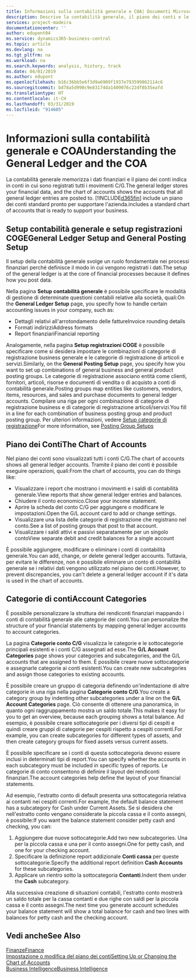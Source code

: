 ```yaml
---
title: Informazioni sulla contabilità generale e COA| Documenti Microsoft
description: Descrive la contabilità generale, il piano dei conti e le categorie dei conti.
services: project-madeira
documentationcenter: ''
author: edupont04
ms.service: dynamics365-business-central
ms.topic: article
ms.devlang: na
ms.tgt_pltfrm: na
ms.workload: na
ms.search.keywords: analysis, history, track
ms.date: 04/01/2019
ms.author: edupont
ms.openlocfilehash: b16c36bb5e6f3d9a6909f1937e793599062114c6
ms.sourcegitcommit: bd78a5d990c9e83174da1409076c22df8b35eafd
ms.translationtype: HT
ms.contentlocale: it-CH
ms.lasthandoff: 03/31/2019
ms.locfileid: "914605"
---
```

# <a name="understanding-the-general-ledger-and-the-coa"></a><span data-ttu-id="5d6ed-103">Informazioni sulla contabilità generale e COA</span><span class="sxs-lookup"><span data-stu-id="5d6ed-103">Understanding the General Ledger and the COA</span></span>
<span data-ttu-id="5d6ed-104">La contabilità generale memorizza i dati finanziari e il piano dei conti indica in conti in cui sono registrati tutti i movimenti C/G.</span><span class="sxs-lookup"><span data-stu-id="5d6ed-104">The general ledger stores your financial data, and the chart of accounts shows the accounts that all general ledger entries are posted to.</span></span> [!INCLUDE[d365fin](includes/d365fin_md.md)] <span data-ttu-id="5d6ed-105">include un piano dei conti standard pronto per supportare l'azienda.</span><span class="sxs-lookup"><span data-stu-id="5d6ed-105">includes a standard chart of accounts that is ready to support your business.</span></span>

## <a name="general-ledger-setup-and-general-posting-setup"></a><span data-ttu-id="5d6ed-106">Setup contabilità generale e setup registrazioni COGE</span><span class="sxs-lookup"><span data-stu-id="5d6ed-106">General Ledger Setup and General Posting Setup</span></span>
<span data-ttu-id="5d6ed-107">Il setup della contabilità generale svolge un ruolo fondamentale nei processi finanziari perché definisce il modo in cui vengono registrati i dati.</span><span class="sxs-lookup"><span data-stu-id="5d6ed-107">The setup of the general ledger is at the core of financial processes because it defines how you post data.</span></span>  

<span data-ttu-id="5d6ed-108">Nella pagina **Setup contabilità generale** è possibile specificare le modalità di gestione di determinate questioni contabili relative alla società, quali:</span><span class="sxs-lookup"><span data-stu-id="5d6ed-108">On the **General Ledger Setup** page, you specify how to handle certain accounting issues in your company, such as:</span></span>  

* <span data-ttu-id="5d6ed-109">Dettagli relativi all'arrotondamento delle fatture</span><span class="sxs-lookup"><span data-stu-id="5d6ed-109">Invoice rounding details</span></span>  
* <span data-ttu-id="5d6ed-110">Formati indirizzi</span><span class="sxs-lookup"><span data-stu-id="5d6ed-110">Address formats</span></span>  
* <span data-ttu-id="5d6ed-111">Report finanziari</span><span class="sxs-lookup"><span data-stu-id="5d6ed-111">Financial reporting</span></span>  

<span data-ttu-id="5d6ed-112">Analogamente, nella pagina **Setup registrazioni COGE** è possibile specificare come si desidera impostare le combinazioni di categorie di registrazione business generale e le categorie di registrazione di articoli e servizi.</span><span class="sxs-lookup"><span data-stu-id="5d6ed-112">Similarly, on the **General Posting Setup** page, you specify how you want to set up combinations of general business and general product posting groups.</span></span> <span data-ttu-id="5d6ed-113">Le categorie di registrazione associano entità come clienti, fornitori, articoli, risorse e documenti di vendita o di acquisto a conti di contabilità generale.</span><span class="sxs-lookup"><span data-stu-id="5d6ed-113">Posting groups map entities like customers, vendors, items, resources, and sales and purchase documents to general ledger accounts.</span></span> <span data-ttu-id="5d6ed-114">Compilare una riga per ogni combinazione di categorie di registrazione business e di categorie di registrazione articoli/servizi.</span><span class="sxs-lookup"><span data-stu-id="5d6ed-114">You fill in a line for each combination of business posting group and product posting group.</span></span> <span data-ttu-id="5d6ed-115">Per ulteriori informazioni, vedere [Setup categorie di registrazione](finance-posting-groups.md)</span><span class="sxs-lookup"><span data-stu-id="5d6ed-115">For more information, see [Posting Group Setups](finance-posting-groups.md)</span></span>  

## <a name="the-chart-of-accounts"></a><span data-ttu-id="5d6ed-116">Piano dei Conti</span><span class="sxs-lookup"><span data-stu-id="5d6ed-116">The Chart of Accounts</span></span>
<span data-ttu-id="5d6ed-117">Nel piano dei conti sono visualizzati tutti i conti C/G.</span><span class="sxs-lookup"><span data-stu-id="5d6ed-117">The chart of accounts shows all general ledger accounts.</span></span> <span data-ttu-id="5d6ed-118">Tramite il piano dei conti è possibile eseguire operazioni, quali:</span><span class="sxs-lookup"><span data-stu-id="5d6ed-118">From the chart of accounts, you can do things like:</span></span>  

* <span data-ttu-id="5d6ed-119">Visualizzare i report che mostrano i movimenti e i saldi di contabilità generale.</span><span class="sxs-lookup"><span data-stu-id="5d6ed-119">View reports that show general ledger entries and balances.</span></span>  
* <span data-ttu-id="5d6ed-120">Chiudere il conto economico.</span><span class="sxs-lookup"><span data-stu-id="5d6ed-120">Close your income statement.</span></span>  
* <span data-ttu-id="5d6ed-121">Aprire la scheda del conto C/G per aggiungere o modificare le impostazioni.</span><span class="sxs-lookup"><span data-stu-id="5d6ed-121">Open the G/L account card to add or change settings.</span></span>  
* <span data-ttu-id="5d6ed-122">Visualizzare una lista delle categorie di registrazione che registrano nel conto.</span><span class="sxs-lookup"><span data-stu-id="5d6ed-122">See a list of posting groups that post to that account.</span></span>
* <span data-ttu-id="5d6ed-123">Visualizzare i saldi attivi e passivi separatamente per un singolo conto</span><span class="sxs-lookup"><span data-stu-id="5d6ed-123">View separate debit and credit balances for a single account</span></span>  

<span data-ttu-id="5d6ed-124">È possibile aggiungere, modificare o eliminare i conti di contabilità generale.</span><span class="sxs-lookup"><span data-stu-id="5d6ed-124">You can add, change, or delete general ledger accounts.</span></span> <span data-ttu-id="5d6ed-125">Tuttavia, per evitare le differenze, non è possibile eliminare un conto di contabilità generale se i relativi dati vengono utilizzato nel piano dei conti.</span><span class="sxs-lookup"><span data-stu-id="5d6ed-125">However, to prevent discrepancies, you can't delete a general ledger account if it's data is used in the chart of accounts.</span></span>  

## <a name="account-categories"></a><span data-ttu-id="5d6ed-126">Categorie di conti</span><span class="sxs-lookup"><span data-stu-id="5d6ed-126">Account Categories</span></span>
<span data-ttu-id="5d6ed-127">È possibile personalizzare la struttura dei rendiconti finanziari mappando i conti di contabilità generale alle categorie dei conti.</span><span class="sxs-lookup"><span data-stu-id="5d6ed-127">You can personalize the structure of your financial statements by mapping general ledger accounts to account categories.</span></span>  

<span data-ttu-id="5d6ed-128">La pagina **Categorie conto C/G** visualizza le categorie e le sottocategorie principali esistenti e i conti C/G assegnati ad esse.</span><span class="sxs-lookup"><span data-stu-id="5d6ed-128">The **G/L Account Categories** page shows your categories and subcategories, and the G/L accounts that are assigned to them.</span></span> <span data-ttu-id="5d6ed-129">È possibile creare nuove sottocategorie e assegnarle categorie ai conti esistenti.</span><span class="sxs-lookup"><span data-stu-id="5d6ed-129">You can create new subcategories and assign those categories to existing accounts.</span></span>  

<span data-ttu-id="5d6ed-130">È possibile creare un gruppo di categoria definendo un'indentazione di altre categorie in una riga nella pagina **Categorie conto C/G**.</span><span class="sxs-lookup"><span data-stu-id="5d6ed-130">You create a category group by indenting other subcategories under a line on the **G/L Account Categories** page.</span></span> <span data-ttu-id="5d6ed-131">Ciò consente di ottenere una panoramica, in quanto ogni raggruppamento mostra un saldo totale.</span><span class="sxs-lookup"><span data-stu-id="5d6ed-131">This makes it easy for you to get an overview, because each grouping shows a total balance.</span></span> <span data-ttu-id="5d6ed-132">Ad esempio, è possibile creare sottocategorie per i diversi tipi di cespiti e quindi creare gruppi di categorie per cespiti rispetto a cespiti correnti.</span><span class="sxs-lookup"><span data-stu-id="5d6ed-132">For example, you can create subcategories for different types of assets, and then create category groups for fixed assets versus current assets.</span></span>  

<span data-ttu-id="5d6ed-133">È possibile specificare se i conti di questa sottocategoria devono essere inclusi in determinati tipi di report.</span><span class="sxs-lookup"><span data-stu-id="5d6ed-133">You can specify whether the accounts in each subcategory must be included in specific types of reports.</span></span> <span data-ttu-id="5d6ed-134">Le categorie di conto consentono di definire il layout dei rendiconti finanziari.</span><span class="sxs-lookup"><span data-stu-id="5d6ed-134">The account categories help define the layout of your financial statements.</span></span>  

<span data-ttu-id="5d6ed-135">Ad esempio, l'estratto conto di default presenta una sottocategoria relativa ai contanti nei cespiti correnti.</span><span class="sxs-lookup"><span data-stu-id="5d6ed-135">For example, the default balance statement has a subcategory for Cash under Current Assets.</span></span> <span data-ttu-id="5d6ed-136">Se si desidera che nell'estratto conto vengano considerate la piccola cassa e il conto assegni, è possibile:</span><span class="sxs-lookup"><span data-stu-id="5d6ed-136">If you want the balance statement consider petty cash and checking, you can:</span></span>  

1. <span data-ttu-id="5d6ed-137">Aggiungere due nuove sottocategorie.</span><span class="sxs-lookup"><span data-stu-id="5d6ed-137">Add two new subcategories.</span></span> <span data-ttu-id="5d6ed-138">Una per la piccola cassa e una per il conto assegni.</span><span class="sxs-lookup"><span data-stu-id="5d6ed-138">One for petty cash, and one for your checking account.</span></span>  
2. <span data-ttu-id="5d6ed-139">Specificare la definizione report addizionale **Conti cassa** per queste sottocategorie.</span><span class="sxs-lookup"><span data-stu-id="5d6ed-139">Specify the additional report definition **Cash Accounts** for these subcategories.</span></span>  
3. <span data-ttu-id="5d6ed-140">Applicare un rientro sotto la sottocategoria **Contanti**.</span><span class="sxs-lookup"><span data-stu-id="5d6ed-140">Indent them under the **Cash** subcategory.</span></span>  

<span data-ttu-id="5d6ed-141">Alla successiva creazione di situazioni contabili, l'estratto conto mostrerà un saldo totale per la cassa contanti e due righe con saldi per la piccola cassa e il conto assegni.</span><span class="sxs-lookup"><span data-stu-id="5d6ed-141">The next time you generate account schedules your balance statement will show a total balance for cash and two lines with balances for petty cash and the checking account.</span></span>  

## <a name="see-also"></a><span data-ttu-id="5d6ed-142">Vedi anche</span><span class="sxs-lookup"><span data-stu-id="5d6ed-142">See Also</span></span>
[<span data-ttu-id="5d6ed-143">Finanze</span><span class="sxs-lookup"><span data-stu-id="5d6ed-143">Finance</span></span>](finance.md)  
[<span data-ttu-id="5d6ed-144">Impostazione o modifica del piano dei conti</span><span class="sxs-lookup"><span data-stu-id="5d6ed-144">Setting Up or Changing the Chart of Accounts</span></span>](finance-setup-chart-accounts.md)  
[<span data-ttu-id="5d6ed-145">Business Intelligence</span><span class="sxs-lookup"><span data-stu-id="5d6ed-145">Business Intelligence</span></span>](bi.md)  
